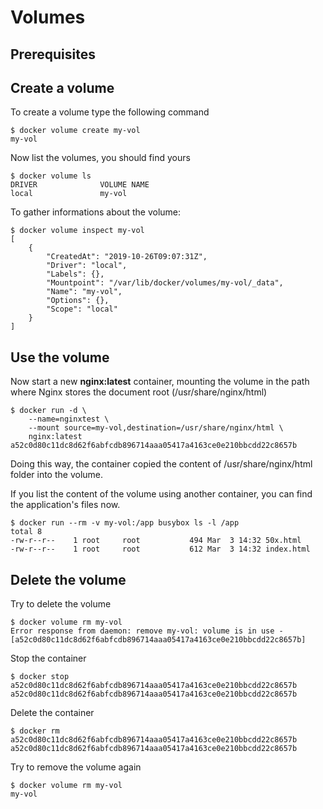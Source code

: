 # Volumes

## Prerequisites


## Create a volume

To create a volume type the following command

```console
$ docker volume create my-vol
my-vol
```

Now list the volumes, you should find yours

```console
$ docker volume ls
DRIVER              VOLUME NAME
local               my-vol
```

To gather informations about the volume:

```console
$ docker volume inspect my-vol
[
    {
        "CreatedAt": "2019-10-26T09:07:31Z",
        "Driver": "local",
        "Labels": {},
        "Mountpoint": "/var/lib/docker/volumes/my-vol/_data",
        "Name": "my-vol",
        "Options": {},
        "Scope": "local"
    }
]
```

## Use the volume

Now start a new **nginx:latest** container, mounting the volume in the path where Nginx stores the document root (/usr/share/nginx/html)

```console
$ docker run -d \
    --name=nginxtest \
    --mount source=my-vol,destination=/usr/share/nginx/html \
    nginx:latest 
a52c0d80c11dc8d62f6abfcdb896714aaa05417a4163ce0e210bbcdd22c8657b
```

Doing this way, the container copied the content of /usr/share/nginx/html folder into the volume.

If you list the content of the volume using another container, you can find the application's files now.

```console
$ docker run --rm -v my-vol:/app busybox ls -l /app
total 8
-rw-r--r--    1 root     root           494 Mar  3 14:32 50x.html
-rw-r--r--    1 root     root           612 Mar  3 14:32 index.html
```

## Delete the volume

Try to delete the volume

```console
$ docker volume rm my-vol
Error response from daemon: remove my-vol: volume is in use - [a52c0d80c11dc8d62f6abfcdb896714aaa05417a4163ce0e210bbcdd22c8657b]
```

Stop the container

```console
$ docker stop a52c0d80c11dc8d62f6abfcdb896714aaa05417a4163ce0e210bbcdd22c8657b
a52c0d80c11dc8d62f6abfcdb896714aaa05417a4163ce0e210bbcdd22c8657b
```

Delete the container

```console
$ docker rm a52c0d80c11dc8d62f6abfcdb896714aaa05417a4163ce0e210bbcdd22c8657b
a52c0d80c11dc8d62f6abfcdb896714aaa05417a4163ce0e210bbcdd22c8657b
```

Try to remove the volume again

```console
$ docker volume rm my-vol
my-vol
```


